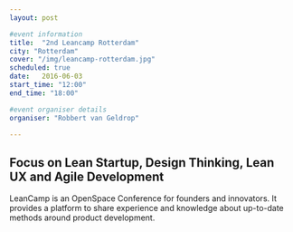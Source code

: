 ```yaml
---
layout: post

#event information
title:  "2nd Leancamp Rotterdam"
city: "Rotterdam"
cover: "/img/leancamp-rotterdam.jpg"
scheduled: true
date:   2016-06-03
start_time: "12:00"
end_time: "18:00"

#event organiser details
organiser: "Robbert van Geldrop"

---
```

## Focus on Lean Startup, Design Thinking, Lean UX and Agile Development

LeanCamp is an OpenSpace Conference for founders and innovators. It provides a platform to share experience and knowledge about up-to-date methods around product development.

